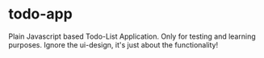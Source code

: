 # todo-app
 Plain Javascript based Todo-List Application. Only for testing and learning purposes.
 Ignore the ui-design, it's just about the functionality!
